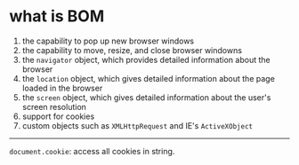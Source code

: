 # what is BOM

1. the capability to pop up new browser windows
2. the capability to move, resize, and close browser windowns
3. the `navigator` object, which provides detailed information about the browser
4. the `location` object, which gives detailed information about the page loaded in the browser
5. the `screen` object, which gives detailed information about the user's screen resolution
6. support for cookies
7. custom objects such as `XMLHttpRequest` and IE's `ActiveXObject`

------------

`document.cookie`: access all cookies in string.
